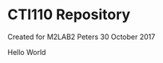 # CTI110 Repository
Created for M2LAB2
Peters
30 October 2017

<!DocType html>
<html>
<body>
	<p>Hello World</p>
</body>
</html>
